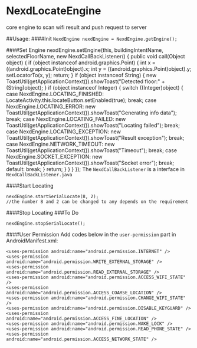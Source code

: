NexdLocateEngine
================

core engine to scan wifi result and push request to server

##Usage:
####Init
`NexdEngine nexdEngine = NexdEngine.getEngine();`

####Set Engine
	nexdEngine.setEngine(this, buildingIntentName, selectedFloorName, new NexdCallBackListener() {
		public void call(Object object) {
								if (object instanceof android.graphics.Point) {
									int x = ((android.graphics.Point)object).x;
									int y = ((android.graphics.Point)object).y;
									setLocatorTo(x, y);
								return;
								}
								if (object instanceof String) {
								new ToastUtil(getApplicationContext()).showToast("Detected floor:" + (String)object);
								}
								if (object instanceof Integer) {
									switch ((Integer)object) {
									case NexdEngine.LOCATING_FINISHED:
										LocateActivity.this.locateButton.setEnabled(true);
										break;
									case NexdEngine.LOCATING_ERROR:
										new ToastUtil(getApplicationContext()).showToast("Generating info data");
										break;
									case NexdEngine.LOCATING_FAILED:
										new ToastUtil(getApplicationContext()).showToast("Locating failed");
										break;
									case NexdEngine.LOCATING_EXCEPTION:
										new ToastUtil(getApplicationContext()).showToast("Result exception");
										break;
									case NexdEngine.NETWORK_TIMEOUT:
										new ToastUtil(getApplicationContext()).showToast("Timeout");
										break;
									case NexdEngine.SOCKET_EXCEPTION:
										new ToastUtil(getApplicationContext()).showToast("Socket error");
										break;
									default:
										break;
									}
									return;
								}
							}
		}
	});
The `NexdCallBackListener` is a interface in `NexdCallBackListener.java`

####Start Locating
	
	nexdEngine.startSerialLocate(8, 2);	
	//the number 8 and 2 can be changed to any depends on the requirement
	
####Stop Locating 
###To Do
	
	nexdEngine.stopSerialLocate();
	
####User Permission
Add codes below in the `user-permission` part in AndroidManifest.xml:

	<uses-permission android:name="android.permission.INTERNET" />
    <uses-permission android:name="android.permission.WRITE_EXTERNAL_STORAGE" />
    <uses-permission android:name="android.permission.READ_EXTERNAL_STORAGE" />
    <uses-permission android:name="android.permission.ACCESS_WIFI_STATE" />
    <uses-permission android:name="android.permission.ACCESS_COARSE_LOCATION" />
    <uses-permission android:name="android.permission.CHANGE_WIFI_STATE" />
    <uses-permission android:name="android.permission.DISABLE_KEYGUARD" />
    <uses-permission android:name="android.permission.ACCESS_FINE_LOCATION" />
    <uses-permission android:name="android.permission.WAKE_LOCK" />
	<uses-permission android:name="android.permission.READ_PHONE_STATE" />
    <uses-permission android:name="android.permission.ACCESS_NETWORK_STATE" />  